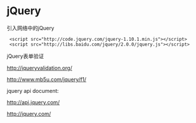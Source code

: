 # jQuery
引入网络中的jQuery

     <script src="http://code.jquery.com/jquery-1.10.1.min.js"></script>
     <script src="http://libs.baidu.com/jquery/2.0.0/jquery.js"></script>

jQuery表单验证

http://jqueryvalidation.org/

http://www.mb5u.com/jquery/f1/

jquery api document:

http://api.jquery.com/

http://jquery.com/
